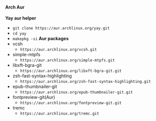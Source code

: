 #### Arch Aur
**Yay aur helper**
  - `git clone https://aur.archlinux.org/yay.git`
  - `cd yay`
  - `makepkg -si`
**Aur packages**
- vcsh
  - `https://aur.archlinux.org/vcsh.git`
- simple-mtpfs
  - `https://aur.archlinux.org/simple-mtpfs.git`
- libxft-bgra-git
  - `https://aur.archlinux.org/libxft-bgra-git.git`
- zsh-fast-syntax-highlighting
  - `https://aur.archlinux.org/zsh-fast-syntax-highlighting.git`
- epub-thumbnailer-git
  - `https://aur.archlinux.org/epub-thumbnailer-git.git`
- fontpreview-git(Aur)
  - `https://aur.archlinux.org/fontpreview-git.git`
- tremc
  - `https://aur.archlinux.org/tremc.git`
